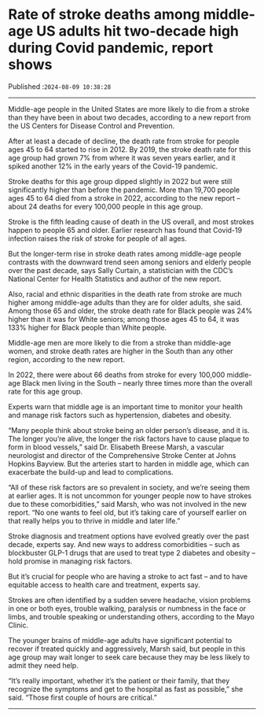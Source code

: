 # Rate of stroke deaths among middle-age US adults hit two-decade high during Covid pandemic, report shows

Published :`2024-08-09 10:38:28`

---

Middle-age people in the United States are more likely to die from a stroke than they have been in about two decades, according to a new report from the US Centers for Disease Control and Prevention.

After at least a decade of decline, the death rate from stroke for people ages 45 to 64 started to rise in 2012. By 2019, the stroke death rate for this age group had grown 7% from where it was seven years earlier, and it spiked another 12% in the early years of the Covid-19 pandemic.

Stroke deaths for this age group dipped slightly in 2022 but were still significantly higher than before the pandemic. More than 19,700 people ages 45 to 64 died from a stroke in 2022, according to the new report – about 24 deaths for every 100,000 people in this age group.

Stroke is the fifth leading cause of death in the US overall, and most strokes happen to people 65 and older. Earlier research has found that Covid-19 infection raises the risk of stroke for people of all ages.

But the longer-term rise in stroke death rates among middle-age people contrasts with the downward trend seen among seniors and elderly people over the past decade, says Sally Curtain, a statistician with the CDC’s National Center for Health Statistics and author of the new report.

Also, racial and ethnic disparities in the death rate from stroke are much higher among middle-age adults than they are for older adults, she said. Among those 65 and older, the stroke death rate for Black people was 24% higher than it was for White seniors; among those ages 45 to 64, it was 133% higher for Black people than White people.

Middle-age men are more likely to die from a stroke than middle-age women, and stroke death rates are higher in the South than any other region, according to the new report.

In 2022, there were about 66 deaths from stroke for every 100,000 middle-age Black men living in the South – nearly three times more than the overall rate for this age group.

Experts warn that middle age is an important time to monitor your health and manage risk factors such as hypertension, diabetes and obesity.

“Many people think about stroke being an older person’s disease, and it is. The longer you’re alive, the longer the risk factors have to cause plaque to form in blood vessels,” said Dr. Elisabeth Breese Marsh, a vascular neurologist and director of the Comprehensive Stroke Center at Johns Hopkins Bayview. But the arteries start to harden in middle age, which can exacerbate the build-up and lead to complications.

“All of these risk factors are so prevalent in society, and we’re seeing them at earlier ages. It is not uncommon for younger people now to have strokes due to these comorbidities,” said Marsh, who was not involved in the new report. “No one wants to feel old, but it’s taking care of yourself earlier on that really helps you to thrive in middle and later life.”

Stroke diagnosis and treatment options have evolved greatly over the past decade, experts say. And new ways to address comorbidities – such as blockbuster GLP-1 drugs that are used to treat type 2 diabetes and obesity – hold promise in managing risk factors.

But it’s crucial for people who are having a stroke to act fast – and to have equitable access to health care and treatment, experts say.

Strokes are often identified by a sudden severe headache, vision problems in one or both eyes, trouble walking, paralysis or numbness in the face or limbs, and trouble speaking or understanding others, according to the Mayo Clinic.

The younger brains of middle-age adults have significant potential to recover if treated quickly and aggressively, Marsh said, but people in this age group may wait longer to seek care because they may be less likely to admit they need help.

“It’s really important, whether it’s the patient or their family, that they recognize the symptoms and get to the hospital as fast as possible,” she said. “Those first couple of hours are critical.”

---


